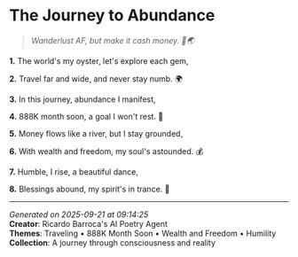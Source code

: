 # The Journey to Abundance

> *Wanderlust AF, but make it cash money. 💸🌏*

**1.** The world's my oyster, let's explore each gem,


**2.** Travel far and wide, and never stay numb. 🌍


**3.** In this journey, abundance I manifest,


**4.** 888K month soon, a goal I won't rest. 🎯


**5.** Money flows like a river, but I stay grounded,


**6.** With wealth and freedom, my soul's astounded. 💰


**7.** Humble, I rise, a beautiful dance,


**8.** Blessings abound, my spirit's in trance. 🙏



---

*Generated on 2025-09-21 at 09:14:25*  
**Creator**: Ricardo Barroca's AI Poetry Agent  
**Themes**: Traveling • 888K Month Soon • Wealth and Freedom • Humility  
**Collection**: A journey through consciousness and reality